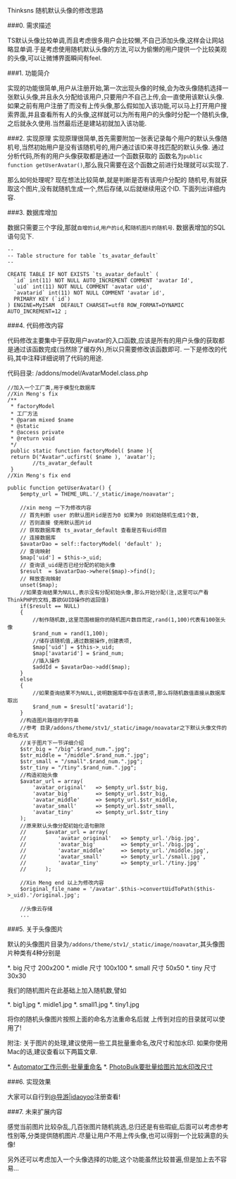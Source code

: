 Thinksns 随机默认头像的修改思路

###0. 需求描述

TS默认头像比较单调,而且考虑很多用户会比较懒,不自己添加头像,这样会让网站略显单调.于是考虑使用随机默认头像的方法,可以为偷懒的用户提供一个比较美观的头像,可以让微博界面瞬间有feel.

###1. 功能简介

实现的功能很简单,用户从注册开始,第一次出现头像的时候,会为改头像随机选择一张默认头像,并且永久分配给该用户,只要用户不自己上传,会一直使用该默认头像. 如果之前有用户注册了而没有上传头像,那么假如加入该功能,可以马上打开用户搜索界面,并且查看所有人的头像,这样就可以为所有用户的头像时分配一个随机头像,之后就永久使用.当然最后还是建站初就加入该功能.

###2. 实现原理
实现原理很简单,首先需要附加一张表记录每个用户的默认头像随机号,当然初始用户是没有该随机号的,用户通过该ID来寻找匹配的默认头像. 通过分析代码,所有的用户头像获取都是通过一个函数获取的 函数名为`public function getUserAvatar()`,那么我只需要在这个函数之前进行处理就可以实现了. 

那么如何处理呢? 现在想法比较简单,就是判断是否有该用户分配的 随机号,有就获取这个图片,没有就随机生成一个,然后存储,以后就继续用这个ID. 下面列出详细内容.

###3. 数据库增加

数据只需要三个字段,那就`自增的id`,`用户的id`,和`随机图片的随机号`. 数据表增加的SQL语句见下.

	--
	-- Table structure for table `ts_avatar_default`
	--

	CREATE TABLE IF NOT EXISTS `ts_avatar_default` (
	  `id` int(11) NOT NULL AUTO_INCREMENT COMMENT 'avatar Id',
	  `uid` int(11) NOT NULL COMMENT 'avatar uid',
	  `avatarid` int(11) NOT NULL COMMENT 'avatar id',
	  PRIMARY KEY (`id`)
	) ENGINE=MyISAM  DEFAULT CHARSET=utf8 ROW_FORMAT=DYNAMIC AUTO_INCREMENT=12 ;

###4. 代码修改内容

代码修改主要集中于获取用户avatar的入口函数,应该是所有的用户头像的获取都是通过该函数完成(当然除了缓存外),所以只需要修改该函数即可. 一下是修改的代码,其中注释详细说明了代码的用途.

代码目录: /addons/model/AvatarModel.class.php

	//加入一个工厂类,用于模型化数据库
	//Xin Meng's fix
	/**
	 * factoryModel
	 * 工厂方法
	 * @param mixed $name
	 * @static
	 * @access private
	 * @return void
	 */
	 public static function factoryModel( $name ){
	 return D("Avatar".ucfirst( $name ), 'avatar');
	 		//ts_avatar_default
	 }
	//Xin Meng's fix end

	public function getUserAvatar() {
		$empty_url = THEME_URL.'/_static/image/noavatar';
		
		//xin meng 一下为修改内容
		// 首先判断 user 的默认图片id是否为0 如果为0 则初始随机生成1个数,
		// 否则直接 使用默认图片id
		// 获取数据库表 ts_avatar_default 查看是否有uid项目
		// 连接数据库
		$avatarDao = self::factoryModel( 'default' );
		// 查询映射
		$map['uid'] = $this->_uid;
		// 查询该_uid是否已经分配的初始头像
		$result  = $avatarDao->where($map)->find();
		// 释放查询映射
		unset($map);
		//如果查询结果为NULL,表示没有分配初始头像,那么开始分配(注,这里可以产看ThinkPHP的文档,寡欲GUID操作的返回值)
		if($result == NULL)
		{
			//制作随机数,这里范围根据你的随机图片数目而定,rand(1,100)代表有100张头像
			$rand_num = rand(1,100);
			//储存该随机值,通过数据操作,创建表项,
			$map['uid'] = $this->_uid;
			$map['avatarid'] = $rand_num;
			//插入操作
			$addId = $avatarDao->add($map);
		}
		else 
		{
			//如果查询结果不为NULL,说明数据库中存在该表项,那么将随机数值直接从数据库取出
			$rand_num = $result['avatarid'];		
		}
		//构造图片路径的字符串
		//参考 目录/addons/theme/stv1/_static/image/noavatar之下默认头像文件的命名方式
		//关于图片下一节详细介绍
		$str_big = "/big".$rand_num.".jpg";
		$str_middle = "/middle".$rand_num.".jpg";
		$str_small = "/small".$rand_num.".jpg";
		$str_tiny = "/tiny".$rand_num.".jpg";
		//构造初始头像
		$avatar_url = array(
			'avatar_original' 	=> $empty_url.$str_big,
			'avatar_big' 		=> $empty_url.$str_big,
			'avatar_middle' 	=> $empty_url.$str_middle,
			'avatar_small' 		=> $empty_url.$str_small,
			'avatar_tiny' 		=> $empty_url.$str_tiny
		);
		//原来默认头像分配初始化语句删除
		// 		$avatar_url = array(
		// 			'avatar_original' 	=> $empty_url.'/big.jpg',
		// 			'avatar_big' 		=> $empty_url.'/big.jpg',
		// 			'avatar_middle' 	=> $empty_url.'/middle.jpg',
		// 			'avatar_small' 		=> $empty_url.'/small.jpg',
		// 			'avatar_tiny' 		=> $empty_url.'/tiny.jpg'
		// 		); 
		
		//Xin Meng end 以上为修改内容
		$original_file_name = '/avatar'.$this->convertUidToPath($this->_uid).'/original.jpg';

		//头像云存储
		...

###5. 关于头像图片

默认的头像图片目录为`/addons/theme/stv1/_static/image/noavatar`,其头像图片种类有4种分别是

*. big		尺寸 200x200
*. midle	尺寸 100x100
*. small	尺寸 50x50
*. tiny		尺寸 30x30

我们的随机图片在此基础上加入随机数,譬如

*. big1.jpg
*. midle1.jpg
*. small1.jpg
*. tiny1.jpg

将你的随机头像图片按照上面的命名方法重命名后就 上传到对应的目录就可以使用了!

附注: 关于图片的处理,建议使用一些工具批量重命名,改尺寸和加水印. 如果你使用Mac的话,建议查看以下两篇文章.

*. [Automator工作示例-批量重命名](http://keben.diandian.com/post/2011-08-09/3698868)
*. [PhotoBulk要批量给图片加水印改尺寸](http://www.jbguide.me/2012/12/07/photobulk/)

###6. 实现效果

大家可以自行到[@导游|idaoyoo](http://www.idaoyoo.com)注册查看!

###7. 未来扩展内容

感觉当前图片比较杂乱,几百张图片随机挑选,总归还是有些瑕疵,后面可以考虑参考性别等,分类提供随机图片.尽量让用户不用上传头像,也可以得到一个比较满意的头像!

另外还可以考虑加入一个头像选择的功能,这个功能虽然比较普遍,但是加上去不容易...
